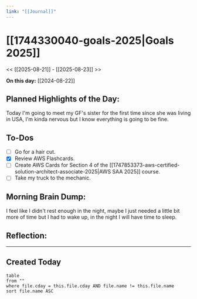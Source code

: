 ```yaml
---
link: "[[Journal]]"
---
```

# [[1744330040-goals-2025|Goals 2025]]
<< [[2025-08-21]] - [[2025-08-23]] >>

**On this day:** [[2024-08-22]]
## Planned Highlights of the Day:
Today I'm going to meet my GF's sister for the first time since she was living in USA, I'm kinda nervous but I know everything is going to be fine.

## To-Dos
- [ ] Go for a hair cut.
- [x] Review AWS Flashcards.
- [ ] Create AWS Cards for Section 4 of the [[1747853373-aws-certified-solution-architect-associate-2025|AWS SAA 2025]] course.
- [ ] Take my truck to the mechanic.

## Morning Brain Dump:
I feel like I didn't rest enough in the night, maybe I just needed a little bit more of time but I had to wake up, in the night I will have time to sleep.

## Reflection:


---
## Created Today
```dataview
table
from ""
where file.cday = this.file.cday AND file.name != this.file.name
sort file.name ASC
```

